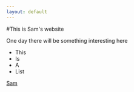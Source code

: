 ```yaml
---
layout: default
---
```


#This is Sam's website

One day there will be something interesting here

- This
- Is
- A
- List

[Sam](http://sam.pikesley.org/)
